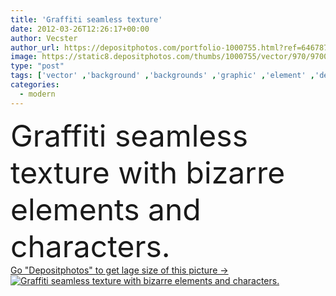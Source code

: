 ```yaml
---
title: 'Graffiti seamless texture'
date: 2012-03-26T12:26:17+00:00
author: Vecster
author_url: https://depositphotos.com/portfolio-1000755.html?ref=64678756
image: https://static8.depositphotos.com/thumbs/1000755/vector/970/9700351/api_thumb_450.jpg?forcejpeg=true
type: "post"
tags: ['vector' ,'background' ,'backgrounds' ,'graphic' ,'element' ,'design' ,'abstract' ,'texture' ,'pattern' ,'style' ,'grunge' ,'cartoon' ,'funny' ,'modern' ,'splash' ,'character' ,'funky' ,'backdrop' ,'creative' ,'wallpaper' ,'dirty' ,'bizarre' ,'characters' ,'crazy' ,'emo' ,'Graffiti' ,'monster' ,'contemporary' ,'doodle' ,'sin' ,'grafitti' ,'grafiti' ,'con' ,'graffity' ,'styl' ,'muster' ,'abstracto' ,'sfondo' ,'astratto' ,'desenho' ,'abstractas' ,'personajes' ,'animado' ,'elementos' ,'divertente' ,'creativa' ,'nahtlose' ,'emenda' ,'fisuras' ]
categories: 
  - modern
---
```

<div aling="center">
            <font size="60"> Graffiti seamless texture with bizarre elements and characters.</font>   
</div>
<div>
    <a href='https://static8.depositphotos.com/thumbs/1000755/vector/970/9700351/api_thumb_450.jpg?forcejpeg=true?ref=64678756' target=_blank > Go "Depositphotos" to get lage size of this picture ->
        <img href='https://static8.depositphotos.com/thumbs/1000755/vector/970/9700351/api_thumb_450.jpg?forcejpeg=true?ref=64678756' src='https://static8.depositphotos.com/1000755/970/v/950/depositphotos_9700351-stock-illustration-graffiti-seamless-texture.jpg?forcejpeg=true' alt='Graffiti seamless texture with bizarre elements and characters.' >
    </a>
</div>

